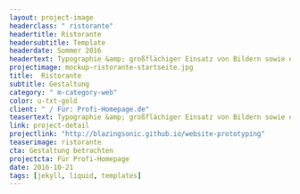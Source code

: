 ```yaml
---
layout: project-image
headerclass: " ristorante"
headertitle: Ristorante
headersubtitle: Template
headerdate: Sommer 2016
headertext: Typographie &amp; großflächiger Einsatz von Bildern sowie edle Farb&shy;wahl ergeben ein stimmiges, durchdachtes Gesamtbild.
projectimage: mockup-ristorante-startseite.jpg
title:  Ristorante
subtitle: Gestaltung
category: " m-category-web"
color: u-txt-gold
client: " / Für: Profi-Homepage.de"
teasertext: Typographie &amp; großflächiger Einsatz von Bildern sowie edle Farb&shy;wahl ergeben ein stimmiges, durchdachtes Gesamtbild.
link: project-detail
projectlink: "http://blazingsonic.github.io/website-prototyping"
teaserimage: ristorante
cta: Gestaltung betrachten
projectcta: Für Profi-Homepage
date: 2016-10-21
tags: [jekyll, liquid, templates]
---
```

<!-- Widgets -->
<!-- <section id="widget-font" class="o-flex-center--center has-column c-widget">
  <p class="c-widget__heading u-txt-grey-lightest u-uppercase">Schriftfamilie</p>
  <div class="c-widget__aa u-txt-black oculus-aa"></div>
  <p class="c-widget__subtitle u-txt-black">Avenir</p>
</section>

<section id="widget-color" class="o-flex-center--center has-column c-widget">
  <p class="c-widget__heading u-txt-grey-lightest u-uppercase">Farbkomposition</p>
  <div class="o-flex-center--center c-widget__palette u-txt-black">
    <span class="c-widget__color is-red"></span>
    <span class="c-widget__color is-black"></span>
    <span class="c-widget__color is-blue"></span>
    <span class="c-widget__color is-grey"></span>
    <span class="c-widget__color is-grey-light"></span>
  </div>
</section>

<section id="widget-video" class="o-flex-center--center has-column c-widget">
  <div><p class="c-widget__heading u-txt-grey-lightest u-uppercase">Videomodus</p></div>
  <div class="c-widget__video"></div>
</section> -->

